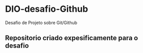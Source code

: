 # DIO-desafio-Github
Desafio de Projeto sobre Git/Github


## Repositorio criado expesificamente para o desafio

